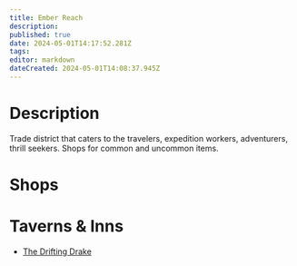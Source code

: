 ```yaml
---
title: Ember Reach
description: 
published: true
date: 2024-05-01T14:17:52.281Z
tags: 
editor: markdown
dateCreated: 2024-05-01T14:08:37.945Z
---
```


# Description

Trade district that caters to the travelers, expedition workers, adventurers, thrill seekers. Shops for common and uncommon items.

# Shops

# Taverns & Inns

-   [The Drifting Drake](/Places/KnarencianEmpire/Lourinhem/EmberReach/TheDriftingDrake)